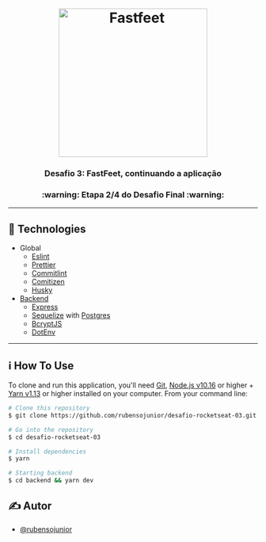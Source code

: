 <h1 align="center">
  <img alt="Fastfeet" title="Fastfeet" src=".github/logo.png" width="300px" />
</h1>

<h3 align="center">
  Desafio 3: FastFeet, continuando a aplicação
</h3>

<h3 align="center">
  :warning: Etapa 2/4 do Desafio Final :warning:
</h3>

----

## :rocket: Technologies

- Global
  - [Eslint](https://eslint.org/)
  - [Prettier](https://prettier.io/)
  - [Commitlint](https://commitlint.js.org/#/)
  - [Comitizen](https://commitizen.github.io/cz-cli/)
  - [Husky](https://openbase.io/js/husky)
- [Backend](https://github.com/LucasRMP/fastfeet/tree/master/backend)
  - [Express](https://expressjs.com/)
  - [Sequelize](https://sequelize.org/) with [Postgres](https://www.postgresql.org/)
  - [BcryptJS](https://www.npmjs.com/package/bcrypt)
  - [DotEnv](https://github.com/motdotla/dotenv)

----

## :information_source: How To Use

To clone and run this application, you'll need [Git](https://git-scm.com), [Node.js v10.16](https://nodejs.org/en/) or higher + [Yarn v1.13](https://yarnpkg.com/) or higher installed on your computer. From your command line:

```bash
# Clone this repository
$ git clone https://github.com/rubensojunior/desafio-rocketseat-03.git

# Go into the repository
$ cd desafio-rocketseat-03

# Install dependencies
$ yarn

# Starting backend
$ cd backend && yarn dev
```

## ✍️ Autor <a name = "authors"></a>

- [@rubensojunior](https://github.com/rubensojunior)
